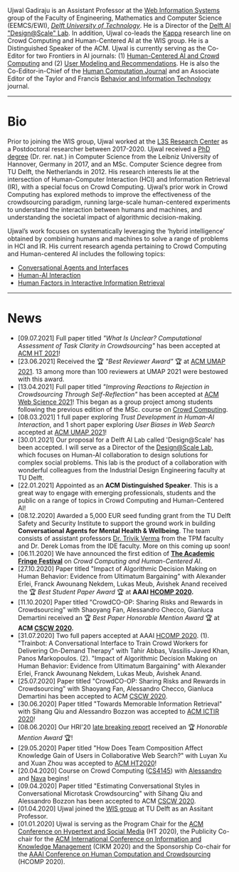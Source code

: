 Ujwal Gadiraju is an Assistant Professor at the [Web Information Systems](http://wis.ewi.tudelft.nl/) group of the Faculty of Engineering, Mathematics and Computer Science (EEMCS/EWI), [*Delft University of Technology*](https://www.tudelft.nl/en/). He is a Director of the [Delft AI "Design@Scale" Lab](https://www.tudelft.nl/ai/dats-lab). In addition, Ujwal co-leads the <a href="kappa">Kappa</a> research line on Crowd Computing and Human-Centered AI at the WIS group. He is a Distinguished Speaker of the ACM. Ujwal is currently serving as the Co-Editor for two Frontiers in AI journals: (1) [Human-Centered AI and Crowd Computing](https://www.frontiersin.org/research-topics/19868/human-centered-ai-crowd-computing) and (2) [User Modeling and Recommendations](https://www.frontiersin.org/research-topics/19653/user-modeling-and-recommendations). He is also the Co-Editor-in-Chief of the [Human Computation Journal](http://hcjournal.org/) and an Associate Editor of the Taylor and Francis [Behavior and Information Technology](https://www.tandfonline.com/toc/tbit20/current) journal. 

----

# Bio

Prior to joining the WIS group, Ujwal worked at the [L3S Research Center](https://www.l3s.de/en) as a Postdoctoral researcher between 2017-2020. Ujwal received a [PhD degree](http://www.l3s.de/en/node/1537) (Dr. rer. nat.) in Computer Science from the Leibniz University of Hannover, Germany in 2017, and an MSc. Computer Science degree from TU Delft, the Netherlands in 2012. His research interests lie at the intersection of Human-Computer Interaction (HCI) and Information Retrieval (IR), with a special focus on Crowd Computing. Ujwal’s prior work in Crowd Computing has explored methods to improve the effectiveness of the crowdsourcing paradigm, running large-scale human-centered experiments to understand the interaction between humans and machines, and understanding the societal impact of algorithmic decision-making.

Ujwal’s work focuses on systematically leveraging the ‘hybrid intelligence’ obtained by combining humans and machines to solve a range of problems in HCI and IR. His current research agenda pertaining to Crowd Computing and Human-centered AI includes the following topics:

 - <a href="conversational_interfaces">Conversational Agents and Interfaces</a>
 - <a href="adms">Human-AI Interaction</a>
 - <a href="kg">Human Factors in Interactive Information Retrieval</a>
 
 
---

# News

- \[09.07.2021\] Full paper titled *"What Is Unclear? Computational Assessment of Task Clarity in Crowdsourcing"* has been accepted at [ACM HT 2021](https://ht.acm.org/ht2021/)! 
- \[23.06.2021\] Received the &#127942; *"Best Reviewer Award"* &#127942; at [ACM UMAP 2021](https://www.um.org/umap2021/index.php). 13 among more than 100 reviewers at UMAP 2021 were bestowed with this award.
- \[13.04.2021\] Full paper titled *"Improving Reactions to Rejection in Crowdsourcing Through Self-Reflection"* has been accepted at [ACM Web Science 2021](http://websci21.webscience.org/)! This began as a group project among students following the previous edition of the MSc. course on [Crowd Computing](https://studiegids.tudelft.nl/a101_displayCourse.do?course_id=55281).
 - \[08.03.2021\] 1 full paper exploring *Trust Development in Human-AI Interaction*, and 1 short paper exploring *User Biases in Web Search* accepted at [ACM UMAP 2021](https://www.um.org/umap2021/index.php)! 
 - \[30.01.2021\] Our proposal for a Delft AI Lab called 'Design@Scale' has been accepted. I will serve as a Director of the [Design@Scale Lab](https://www.tudelft.nl/en/ai/dats-lab), which focuses on Human-AI collaboration to design solutions for complex social problems. This lab is the product of a collaboration with wonderful colleagues from the Industrial Design Engineering faculty at TU Delft.
 - \[22.01.2021\] Appointed as an **ACM Distinguished Speaker**. This is a great way to engage with emerging professionals, students and the public on a range of topics in Crowd Computing and Human-Centered AI! 
 - \[08.12.2020\] Awarded a 5,000 EUR seed funding grant from the TU Delft Safety and Security Institute to support the ground work in building **Conversational Agents for Mental Health & Wellbeing**. The team consists of assistant professors [Dr. Trivik Verma](https://research.trivikverma.com/) from the TPM faculty and Dr. Derek Lomas from the IDE faculty. More on this coming up soon!
 - \[06.11.2020\] We have announced the first edition of **[The Academic Fringe Festival](https://www.academicfringe.org)** on *Crowd Computing and Human-Centered AI*.
 - \[27.10.2020\] Paper titled "Impact of Algorithmic Decision Making on Human Behavior: Evidence from Ultimatum Bargaining" with Alexander Erlei, Franck Awounang Nekdem, Lukas Meub, Avishek Anand received the &#127942; *Best Student Paper Award* &#127942; at <b> AAAI [HCOMP 2020](https://www.humancomputation.com/). </b> 
 - \[11.10.2020\] Paper titled "CrowdCO-OP: Sharing Risks and Rewards in Crowdsourcing" with Shaoyang Fan, Alessandro Checco, Gianluca Demartini received an &#127942; *Best Paper Honorable Mention Award* &#127942; at <b> ACM [CSCW 2020](https://cscw.acm.org/2020/). </b> 
 - \[31.07.2020\] Two full papers accepted at AAAI [HCOMP 2020](https://www.humancomputation.com/). 
 (1). "Trainbot: A Conversational Interface to Train Crowd Workers for Delivering On-Demand Therapy" with Tahir Abbas, Vassilis-Javed Khan, Panos Markopoulos. 
 (2). "Impact of Algorithmic Decision Making on Human Behavior: Evidence from Ultimatum Bargaining" with Alexander Erlei, Franck Awounang Nekdem, Lukas Meub, Avishek Anand.
 - \[25.07.2020\] Paper titled "CrowdCO-OP: Sharing Risks and Rewards in Crowdsourcing" with Shaoyang Fan, Alessandro Checco, Gianluca Demartini has been accepted to ACM [CSCW 2020](https://cscw.acm.org/2020/).
 - \[30.06.2020\] Paper titled "Towards Memorable Information Retrieval" with Sihang Qiu and Alessandro Bozzon was accepted to [ACM ICTIR 2020](https://ictir2020.org)!
 - \[08.06.2020\] Our HRI'20 [late breaking report](https://dl.acm.org/doi/abs/10.1145/3371382.3378332) received an &#127942; *Honorable Mention Award* &#127942;!
 - \[29.05.2020\] Paper titled "How Does Team Composition Affect Knowledge Gain of Users in Collaborative Web Search?" with Luyan Xu and Xuan Zhou was accepted to [ACM HT2020](https://ht.acm.org/ht2020/)!
 - \[20.04.2020\] Course on Crowd Computing ([CS4145](https://studiegids.tudelft.nl/a101_displayCourse.do?course_id=51132)) with [Alessandro](https://www.alessandrobozzon.com) and [Nava](http://www.navatintarev.com) begins!
 - \[09.04.2020\] Paper titled "Estimating Conversational Styles in Conversational Microtask Crowdsourcing" with Sihang Qiu and Alessandro Bozzon has been accepted to ACM [CSCW 2020](https://cscw.acm.org/2020/).
 - \[01.04.2020\] Ujwal joined the [WIS group](http://wis.ewi.tudelft.nl/) at TU Delft as an Assitant Professor.
 - \[01.01.2020\] Ujwal is serving as the Program Chair for the [ACM Conference on Hypertext and Social Media](https://ht.acm.org/ht2020/) (HT 2020), the Publicity Co-chair for the [ACM International Conference on Information and Knowledge Management](https://cikm2020.org) (CIKM 2020) and the Sponsorship Co-chair for the [AAAI Conference on Human Computation and Crowdsourcing](https://www.humancomputation.com) (HCOMP 2020).

 
